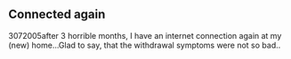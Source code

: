 <article><h2>Connected again</h2><time><span class="day">30</span><span class="month">7</span><span class="year">2005</span></time>after 3 horrible months, I have an internet connection again at my (new) home...Glad to say, that the withdrawal symptoms were not so bad..</article>